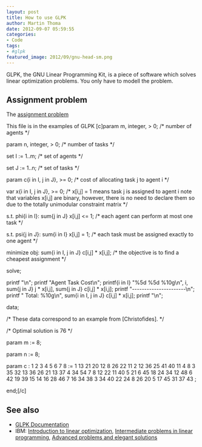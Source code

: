 ```yaml
---
layout: post
title: How to use GLPK
author: Martin Thoma
date: 2012-09-07 05:59:55
categories: 
- Code
tags: 
- #glpk
featured_image: 2012/09/gnu-head-sm.png
---
```

GLPK, the GNU Linear Programming Kit, is a piece of software which solves linear optimization problems. You only have to modell the problem.

<h2>Assignment problem</h2>
The <a href="http://en.wikipedia.org/wiki/Assignment_problem">assignment problem</a>

This file is in the examples of GLPK
[c]param m, integer, &gt; 0;
/* number of agents */

param n, integer, &gt; 0;
/* number of tasks */

set I := 1..m;
/* set of agents */

set J := 1..n;
/* set of tasks */

param c{i in I, j in J}, &gt;= 0;
/* cost of allocating task j to agent i */

var x{i in I, j in J}, &gt;= 0;
/* x[i,j] = 1 means task j is assigned to agent i
   note that variables x[i,j] are binary, however, there is no need to
   declare them so due to the totally unimodular constraint matrix */

s.t. phi{i in I}: sum{j in J} x[i,j] &lt;= 1;
/* each agent can perform at most one task */

s.t. psi{j in J}: sum{i in I} x[i,j] = 1;
/* each task must be assigned exactly to one agent */

minimize obj: sum{i in I, j in J} c[i,j] * x[i,j];
/* the objective is to find a cheapest assignment */

solve;

printf &quot;\n&quot;;
printf &quot;Agent  Task       Cost\n&quot;;
printf{i in I} &quot;%5d %5d %10g\n&quot;, i, sum{j in J} j * x[i,j],
   sum{j in J} c[i,j] * x[i,j];
printf &quot;----------------------\n&quot;;
printf &quot;     Total: %10g\n&quot;, sum{i in I, j in J} c[i,j] * x[i,j];
printf &quot;\n&quot;;

data;

/* These data correspond to an example from [Christofides]. */

/* Optimal solution is 76 */

param m := 8;

param n := 8;

param c : 1  2  3  4  5  6  7  8 :=
      1  13 21 20 12  8 26 22 11
      2  12 36 25 41 40 11  4  8
      3  35 32 13 36 26 21 13 37
      4  34 54  7  8 12 22 11 40
      5  21  6 45 18 24 34 12 48
      6  42 19 39 15 14 16 28 46
      7  16 34 38  3 34 40 22 24
      8  26 20  5 17 45 31 37 43 ;

end;[/c]

<h2>See also</h2>
<ul>
  <li><a href="http://www.gnu.org/software/glpk/">GLPK Documentation</a></li>
  <li>IBM: <a href="http://www.ibm.com/developerworks/linux/library/l-glpk1/">Introduction to linear optimization</a>, <a href="http://www.ibm.com/developerworks/linux/library/l-glpk2/">Intermediate problems in linear programming</a>, <a href="http://www.ibm.com/developerworks/linux/library/l-glpk3/">Advanced problems and elegant solutions</a></li>
</ul>